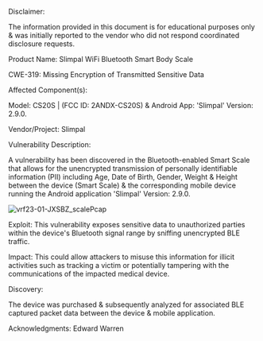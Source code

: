 Disclaimer:

The information provided in this document is for educational purposes only & was initially reported to the vendor who did not respond coordinated disclosure requests.

Product Name: Slimpal WiFi Bluetooth Smart Body Scale
 
CWE-319: Missing Encryption of Transmitted Sensitive Data

Affected Component(s): 

Model: CS20S | (FCC ID: 2ANDX-CS20S) & Android App: 'Slimpal' Version: 2.9.0.

Vendor/Project:
Slimpal

Vulnerability Description:

A vulnerability has been discovered in the Bluetooth-enabled Smart Scale that allows for the unencrypted transmission of personally identifiable information (PII) including Age, Date of Birth, Gender, Weight & Height between the device (Smart Scale) & the corresponding mobile device running the Android application 'Slimpal' Version: 2.9.0.


![vrf23-01-JXSBZ_scalePcap](https://github.com/actuator/cve/assets/78701239/f2c45385-0e5c-437c-9fdf-d450e23190ef)

Exploit:
This vulnerability exposes sensitive data to unauthorized parties within the device's Bluetooth signal range by sniffing unencrypted BLE traffic.

Impact:
This could allow attackers to misuse this information for illicit activities such as tracking a victim or potentially tampering with the communications of the impacted medical device.

Discovery:

The device was purchased & subsequently analyzed for associated BLE captured packet data between the device & mobile application.

Acknowledgments:
Edward Warren


